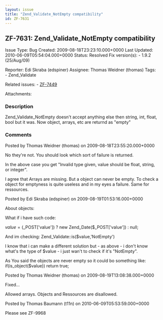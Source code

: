 ```yaml
---
layout: issue
title: "Zend_Validate_NotEmpty compatibility"
id: ZF-7631
---
```


ZF-7631: Zend\_Validate\_NotEmpty compatibility
-----------------------------------------------

 Issue Type: Bug Created: 2009-08-18T23:23:10.000+0000 Last Updated: 2010-06-09T05:54:04.000+0000 Status: Resolved Fix version(s): - 1.9.2 (25/Aug/09)
 
 Reporter:  Edi Skraba (edspiner)  Assignee:  Thomas Weidner (thomas)  Tags: - Zend\_Validate
 
 Related issues: - [ZF-7449](/issues/browse/ZF-7449)
 
 Attachments: 
### Description

Zend\_Validate\_NotEmpty doesn't accept anything else then string, int, float, bool but it was. Now object, arrays, etc are returnd as "empty"

 

 

### Comments

Posted by Thomas Weidner (thomas) on 2009-08-18T23:55:20.000+0000

No they're not. You should look which sort of failure is returned.

In the above case you get "Invalid type given, value should be float, string, or integer".

I agree that Arrays are missing. But a object can never be empty. To check a object for emptyness is quite useless and in my eyes a failure. Same for ressources.

 

 

Posted by Edi Skraba (edspiner) on 2009-08-19T01:53:16.000+0000

About objects:

What if i have such code:

$value = ($\_POST['value']) ? new Zend\_Date($\_POST['value']) : null;

And im checking: Zend\_Validate::is($value,'NotEmpty')

I know that i can make a different solution but - as above - i don't know what's the type of $value - i just wan't to check if it's "NotEmpty".

As You said the objects are never empty so it could bo something like: if(is\_object($value)) return true;

 

 

Posted by Thomas Weidner (thomas) on 2009-08-19T13:08:38.000+0000

Fixed...

Allowed arrays. Objects and Ressources are disallowed.

 

 

Posted by Thomas Baumann (t11n) on 2010-06-09T05:53:59.000+0000

Please see ZF-9968

 

 
